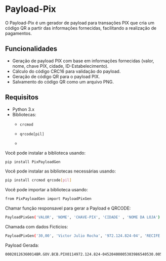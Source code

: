 # Payload-Pix

O Payload-Pix é um gerador de payload para transações PIX que cria um código QR a partir das informações fornecidas, facilitando a realização de pagamentos.

## Funcionalidades

- Geração de payload PIX com base em informações fornecidas (valor, nome, chave PIX, cidade, ID-Estabelecimento).
- Cálculo do código CRC16 para validação do payload.
- Geração de código QR para o payload PIX.
- Salvamento do código QR como um arquivo PNG.

## Requisitos

- Python 3.x
- Bibliotecas:
  - `crcmod`
  - `qrcode[pil]`
 
  - 
Você pode instalar a biblioteca usando:

```sh
pip install PixPayloadGen
```


Você pode instalar as bibliotecas necessárias usando:

```sh
pip install crcmod qrcode[pil]
```


Você pode importar a biblioteca usando:

```sh
from PixPayloadGen import PayloadPixGen
```


Chamar função responsavel para gerar a Payload e QRCODE:

```sh
PayloadPixGen('VALOR', 'NOME', 'CHAVE-PIX', 'CIDADE' , 'NOME DA LOJA')
```


Chamada com dados Ficticios:

```sh
PayloadPixGen('30,00', 'Victor Julio Rocha', '972.124.824-04', 'RECIFE' , 'VIPSURF')
```

Payload Gerada:

```sh
00020126360014BR.GOV.BCB.PIX0114972.124.824-04520400005303986540530.005802BR5918Victor Julio Rocha6006RECIFE62110507VIPSURF63041121
```




